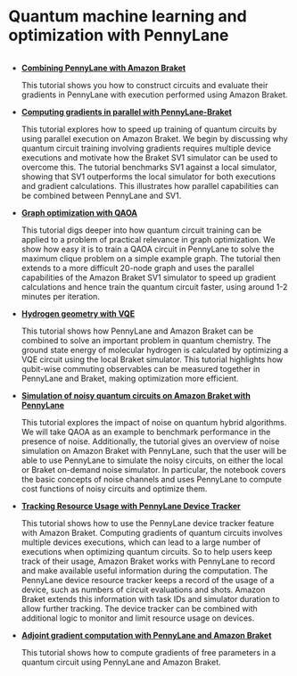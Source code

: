 # Quantum machine learning and optimization with PennyLane

```{toctree}

```

  * [**Combining PennyLane with Amazon Braket**](modules/Continue_Exploring/quantum_frameworks_and_plugins/pennylane/0_Getting_started/0_Getting_started.ipynb)

    This tutorial shows you how to construct circuits and evaluate their gradients in PennyLane with execution performed using Amazon Braket.

  * [**Computing gradients in parallel with PennyLane-Braket**](modules/Continue_Exploring/quantum_frameworks_and_plugins/pennylane/1_Parallelized_optimization_of_quantum_circuits/1_Parallelized_optimization_of_quantum_circuits.ipynb)

    This tutorial explores how to speed up training of quantum circuits by using parallel execution on Amazon Braket. We begin by discussing why quantum circuit training involving gradients requires multiple device executions and motivate how the Braket SV1 simulator can be used to overcome this. The tutorial benchmarks SV1 against a local simulator, showing that SV1 outperforms the local simulator for both executions and gradient calculations. This illustrates how parallel capabilities can be combined between PennyLane and SV1.

  * [**Graph optimization with QAOA**](modules/Continue_Exploring/quantum_frameworks_and_plugins/pennylane/2_Graph_optimization_with_QAOA/2_Graph_optimization_with_QAOA.ipynb)

    This tutorial digs deeper into how quantum circuit training can be applied to a problem of practical relevance in graph optimization. We show how easy it is to train a QAOA circuit in PennyLane to solve the maximum clique problem on a simple example graph. The tutorial then extends to a more difficult 20-node graph and uses the parallel capabilities of the Amazon Braket SV1 simulator to speed up gradient calculations and hence train the quantum circuit faster, using around 1-2 minutes per iteration.

  * [**Hydrogen geometry with VQE**](modules/Continue_Exploring/quantum_frameworks_and_plugins/pennylane/3_Hydrogen_Molecule_geometry_with_VQE/3_Hydrogen_Molecule_geometry_with_VQE.ipynb)

    This tutorial shows how PennyLane and Amazon Braket can be combined to solve an important problem in quantum chemistry. The ground state energy of molecular hydrogen is calculated by optimizing a VQE circuit using the local Braket simulator. This tutorial highlights how qubit-wise commuting observables can be measured together in PennyLane and Braket, making optimization more efficient.

  * [**Simulation of noisy quantum circuits on Amazon Braket with PennyLane**](modules/Continue_Exploring/quantum_frameworks_and_plugins/pennylane/4_Simulation_of_noisy_quantum_circuits_on_Amazon_Braket_with_PennyLane/4_Simulation_of_noisy_quantum_circuits_on_Amazon_Braket_with_PennyLane.ipynb)

    This tutorial explores the impact of noise on quantum hybrid algorithms. We will take QAOA as an example to benchmark performance in the presence of noise. Additionally, the tutorial gives an overview of noise simulation on Amazon Braket with PennyLane, such that the user will be able to use PennyLane to simulate the noisy circuits, on either the local or Braket on-demand noise simulator. In particular, the notebook covers the basic concepts of noise channels and uses PennyLane to compute cost functions of noisy circuits and optimize them. 

  * [**Tracking Resource Usage with PennyLane Device Tracker**](modules/Continue_Exploring/quantum_frameworks_and_plugins/pennylane/5_Tracking_resource_usage/5_Tracking_resource_usage.ipynb)

    This tutorial shows how to use the PennyLane device tracker feature with Amazon Braket. Computing gradients of quantum circuits involves multiple devices executions, which can lead to a large number of executions when optimizing quantum circuits. So to help users keep track of their usage, Amazon Braket works with PennyLane to record and make available useful information during the computation. The PennyLane device resource tracker keeps a record of the usage of a device, such as numbers of circuit evaluations and shots. Amazon Braket extends this information with task IDs and simulator duration to allow further tracking. The device tracker can be combined with additional logic to monitor and limit resource usage on devices.

  * [**Adjoint gradient computation with PennyLane and Amazon Braket**](modules/Continue_Exploring/quantum_frameworks_and_plugins/pennylane/6_Adjoint_gradient_computation/6_Adjoint_gradient_computation.ipynb)

    This tutorial shows how to compute gradients of free parameters in a quantum circuit using PennyLane and Amazon Braket.
    